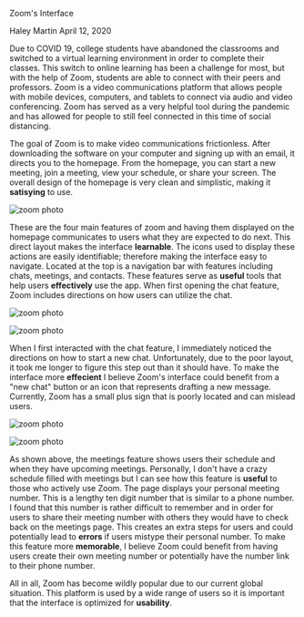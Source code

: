 Zoom's Interface

Haley Martin April 12, 2020

Due to COVID 19, college students have abandoned the classrooms and switched to a virtual learning environment in order to complete their classes. This switch to online learning has been a challenge for most, but with the help of Zoom, students are able to connect with their peers and professors. Zoom is a video communications platform that allows people with mobile devices, computers, and tablets to connect via audio and video conferencing. Zoom has served as a very helpful tool during the pandemic and has allowed for people to still feel connected in this time of social distancing. 

The goal of Zoom is to make video communications frictionless. After downloading the software on your computer and signing up with an email, it directs you to the homepage. From the homepage, you can start a new meeting, join a meeting, view your schedule, or share your screen. The overall design of the homepage is very clean and simplistic, making it **satisying** to use. 

![zoom photo](assests/zoom_home.jpg) 

These are the four main features of zoom and having them displayed on the homepage communicates to users what they are expected to do next. This direct layout makes the interface **learnable**. The icons used to display these actions are easily identifiable; therefore making the interface easy to navigate. Located at the top is a navigation bar with features including chats, meetings, and contacts. These features serve as **useful** tools that help users **effectively** use the app. When first opening the chat feature, Zoom includes directions on how users can utilize the chat. 

![zoom photo](assests/zoom_chat.jpg)

![zoom photo](assests/directions.jpg)

When I first interacted with the chat feature, I immediately noticed the directions on how to start a new chat. Unfortunately, due to the poor layout, it took me longer to figure this step out than it should have. To make the interface more **effecient** I believe Zoom's interface could benefit from a "new chat" button or an icon that represents drafting a new message. Currently, Zoom has a small plus sign that is poorly located and can mislead users. 

![zoom photo](assests/chat.jpg)

![zoom photo](assests/meetings.jpg)

As shown above, the meetings feature shows users their schedule and when they have upcoming meetings. Personally, I don't have a crazy schedule filled with meetings but I can see how this feature is **useful** to those who actively use Zoom. The page displays your personal meeting number. This is a lengthy ten digit number that is similar to a phone number. I found that this number is rather difficult to remember and in order for users to share their meeting number with others they would have to check back on the meetings page. This creates an extra steps for users and could potentially lead to **errors** if users mistype their personal number. To make this feature more **memorable**, I believe Zoom could benefit from having users create their own meeting number or potentially have the number link to their phone number.  

All in all, Zoom has become wildly popular due to our current global situation. This platform is used by a wide range of users so it is important that the interface is optimized for **usability**. 




